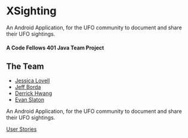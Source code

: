 # XSighting

An Android Application, for the UFO community to document and share their UFO sightings.
#### A Code Fellows 401 Java Team Project

## The Team
* [Jessica Lovell](https://github.com/JessLovell)
* [Jeff Borda](https://github.com/jeffborda)
* [Derrick Hwang](https://github.com/derrickhwang21)
* [Evan Slaton](https://github.com/evanslaton)

An Android Application, for the UFO community to document and share their UFO sightings.

[User Stories](https://gist.github.com/evanslaton/c3e272dbf7c0745f37f700df1de534ab)





